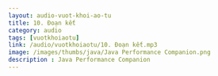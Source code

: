 ```yaml
---
layout: audio-vuot-khoi-ao-tu
title: 10. Đoạn kết
category: audio
tags: [vuotkhoiaotu]
link: /audio/vuotkhoiaotu/10. Đoạn kết.mp3 
image: /images/thumbs/java/Java Performance Companion.png
description : Java Performance Companion 
---
```












